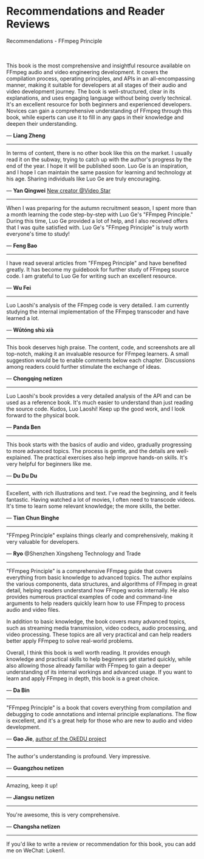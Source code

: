# Recommendations and Reader Reviews

<div id="meta-description---"> Recommendations - FFmpeg Principle</div>

<div id="no_ads">
</div>
<div id="no_author">
</div>
<br>
<br>

This book is the most comprehensive and insightful resource available on FFmpeg audio and video engineering development. It covers the compilation process, operating principles, and APIs in an all-encompassing manner, making it suitable for developers at all stages of their audio and video development journey. The book is well-structured, clear in its explanations, and uses engaging language without being overly technical. It's an excellent resource for both beginners and experienced developers. Novices can gain a comprehensive understanding of FFmpeg through this book, while experts can use it to fill in any gaps in their knowledge and deepen their understanding.

— **Liang Zheng**

---

In terms of content, there is no other book like this on the market. I usually read it on the subway, trying to catch up with the author's progress by the end of the year. I hope it will be published soon. Luo Ge is an inspiration, and I hope I can maintain the same passion for learning and technology at his age. Sharing individuals like Luo Ge are truly encouraging.

— **Yan Qingwei** [New creator @Video Star](https://blog.csdn.net/weixin_43466192?type=blog)

---

When I was preparing for the autumn recruitment season, I spent more than a month learning the code step-by-step with Luo Ge's "FFmpeg Principle." During this time, Luo Ge provided a lot of help, and I also received offers that I was quite satisfied with. Luo Ge's "FFmpeg Principle" is truly worth everyone's time to study!

— **Feng Bao**

---

I have read several articles from "FFmpeg Principle" and have benefited greatly. It has become my guidebook for further study of FFmpeg source code. I am grateful to Luo Ge for writing such an excellent resource.

— **Wu Fei**

---

Luo Laoshi's analysis of the FFmpeg code is very detailed. I am currently studying the internal implementation of the FFmpeg transcoder and have learned a lot.

— **Wūtóng shù xià**

---

This book deserves high praise. The content, code, and screenshots are all top-notch, making it an invaluable resource for FFmpeg learners. A small suggestion would be to enable comments below each chapter. Discussions among readers could further stimulate the exchange of ideas.

— **Chongqing netizen**

---

Luo Laoshi's book provides a very detailed analysis of the API and can be used as a reference book. It's much easier to understand than just reading the source code. Kudos, Luo Laoshi! Keep up the good work, and I look forward to the physical book.

— **Panda Ben**

---

This book starts with the basics of audio and video, gradually progressing to more advanced topics. The process is gentle, and the details are well-explained. The practical exercises also help improve hands-on skills. It's very helpful for beginners like me.

— **Du Du Du**

---

Excellent, with rich illustrations and text. I've read the beginning, and it feels fantastic. Having watched a lot of movies, I often need to transcode videos. It's time to learn some relevant knowledge; the more skills, the better.

— **Tian Chun Binghe**

---

"FFmpeg Principle" explains things clearly and comprehensively, making it very valuable for developers.

— **Ryo** @Shenzhen Xingsheng Technology and Trade

---

"FFmpeg Principle" is a comprehensive FFmpeg guide that covers everything from basic knowledge to advanced topics. The author explains the various components, data structures, and algorithms of FFmpeg in great detail, helping readers understand how FFmpeg works internally. He also provides numerous practical examples of code and command-line arguments to help readers quickly learn how to use FFmpeg to process audio and video files.

In addition to basic knowledge, the book covers many advanced topics, such as streaming media transmission, video codecs, audio processing, and video processing. These topics are all very practical and can help readers better apply FFmpeg to solve real-world problems.

Overall, I think this book is well worth reading. It provides enough knowledge and practical skills to help beginners get started quickly, while also allowing those already familiar with FFmpeg to gain a deeper understanding of its internal workings and advanced usage. If you want to learn and apply FFmpeg in depth, this book is a great choice.

— **Da Bin**

---

"FFmpeg Principle" is a book that covers everything from compilation and debugging to code annotations and internal principle explanations. The flow is excellent, and it's a great help for those who are new to audio and video development.

— **Gao Jie**, [author of the OkEDU project](https://gitee.com/chuanshantech/ok-edu-classroom-desktop)

---

The author's understanding is profound. Very impressive.

— **Guangzhou netizen**

---

Amazing, keep it up!

— **Jiangsu netizen**

---

You're awesome, this is very comprehensive.

— **Changsha netizen**

---

If you'd like to write a review or recommendation for this book, you can add me on WeChat: Loken1.
